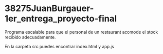 # 38275JuanBurgauer-1er_entrega_proyecto-final
Programa escalable para que el personal de un restaurant acomode el stock recibido adecuadamente.

En la carpeta src puedes encontrar index.html y app.js
